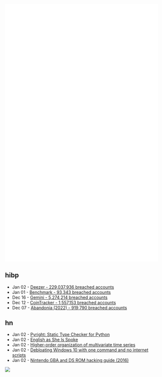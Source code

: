 ![Metrics](https://raw.githubusercontent.com/phixion/phixion/master/metrics.svg)

## hibp

<!--
for https://github.com/phixion/phixion/blob/main/.github/workflows/feeds.yml
-->
<!--START_SECTION:haveibeenpwnd-->
- Jan 02 - [Deezer - 229,037,936 breached accounts](https://haveibeenpwned.com/PwnedWebsites#Deezer)
- Jan 01 - [Benchmark - 93,343 breached accounts](https://haveibeenpwned.com/PwnedWebsites#Benchmark)
- Dec 16 - [Gemini - 5,274,214 breached accounts](https://haveibeenpwned.com/PwnedWebsites#Gemini)
- Dec 12 - [CoinTracker - 1,557,153 breached accounts](https://haveibeenpwned.com/PwnedWebsites#CoinTracker)
- Dec 07 - [Abandonia (2022) - 919,790 breached accounts](https://haveibeenpwned.com/PwnedWebsites#Abandonia2022)
<!--END_SECTION:haveibeenpwnd-->

## hn

<!--
for https://github.com/phixion/phixion/blob/main/.github/workflows/feeds.yml
-->
<!--START_SECTION:hn-->
- Jan 02 - [Pyright: Static Type Checker for Python](https://github.com/microsoft/pyright)
- Jan 02 - [English as She Is Spoke](https://en.wikipedia.org/wiki/English_as_She_Is_Spoke)
- Jan 02 - [Higher-order organization of multivariate time series](https://www.nature.com/articles/s41567-022-01852-0)
- Jan 02 - [Debloating Windows 10 with one command and no internet scripts](https://gabrielsieben.tech/2023/01/02/debloating-windows-10-with-one-command-and-no-scripts/)
- Jan 02 - [Nintendo GBA and DS ROM hacking guide (2016)](https://gbatemp.net/download/gba-and-ds-rom-hacking-guide.33419/download)
<!--END_SECTION:hn-->

<!--
for https://yhype.me
-->
![](https://hit.yhype.me/github/profile?user_id=13013670)
